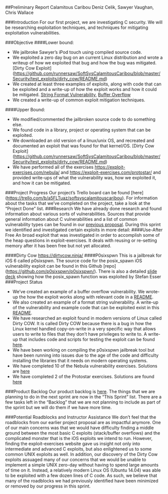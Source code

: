 ##Preliminary Report Calamitous Caribou
Deniz Celik, Sawyer Vaughan, Chris Wallace

###Introduction
For our first project, we are investigating C security. We will be researching exploitation techniques, and techniques for mitigating exploitation vulnerabilities.

###Objective
####Lower bound:
- We jailbroke Sawyer’s iPod touch using compiled source code.
- We exploited a zero day bug on an current Linux distribution and wrote a writeup of how we exploited that bug and how the bug was mitigated. [Dirty Cow Exploit] (https://github.com/runnersaw/SoftSysCalamitousCaribou/blob/master/Security/test_exploits/dirty_cow/README.md) 
- We created at least three examples of exploits, along with code that can be exploited and a write-up of how the exploit works and how it could be mitigated. [String Format Vulnerability](https://github.com/runnersaw/SoftSysCalamitousCaribou/blob/master/Security/test_exploits/StringFormatVulnerability/README.md), [Buffer Overflow](https://github.com/runnersaw/SoftSysCalamitousCaribou/blob/master/Security/test_exploits/buffer_overflow/README.md)
- We created a write-up of common exploit mitigation techniques.

####Upper Bound:
- We modified/commented the jailbroken source code to do something else.
- We found code in a library, project or operating system that can be exploited.
- We downloaded an old version of a linux/unix OS, and recreated and documented an exploit that was found for that kernel/OS. [Dirty Cow Exploit] (https://github.com/runnersaw/SoftSysCalamitousCaribou/blob/master/Security/test_exploits/dirty_cow/README.md) 
- We have performed all of the exercises https://exploit-exercises.com/nebula/ and https://exploit-exercises.com/protostar/ and provided write-ups of what the vulnerability was, how we exploited it, and how it can be mitigated. 

###Project Progress
Our project’s Trello board can be found [here] (https://trello.com/b/a5FLTuaz/softsyscalamitouscaribou). For information about the tasks that we’ve completed on the project, take a look at the “Project Done” list.
###Research
We have already done research and found information about various sorts of vulnerabilities. Sources that provide general information about C vulnerabilities and a list of common vulnerability types can be found in our [previous proposal](https://github.com/runnersaw/SoftSysCalamitousCaribou/blob/master/reports/proposal.md).
During this sprint we identified and investigated certain exploits in more detail:
####Use-After Free
An broad exploit that was investigated in order to accomplish some of the heap questions in exploit-exercises. It deals with reusing or re-setting memory after it has been free but not yet allocated. 

####Dirty Cow
https://dirtycow.ninja/
####P0sixspwn
This is a jailbreak for iOS 6 called p0sixspwn. The source code for the posix_spawn iOS vulnerability exploit can be found in this Github [repo] (https://github.com/p0sixspwn/p0sixspwn/). There is also a detailed [slide deck](http://conference.hitb.org/hitbsecconf2013kul/materials/D2T2%20-%20Stefan%20Esser%20-%20Tales%20from%20iOS%206%20Exploitation%20and%20iOS%207%20Security%20Changes.pdf.) showing how the posix_spawn function was exploited by Stefan Esser 
###Project Status
- We’ve created an example of a buffer overflow vulnerability. We wrote-up the how the exploit works along with relevant code in a [README]( https://github.com/runnersaw/SoftSysCalamitousCaribou/tree/master/Security/test_exploits/buffer_overflow).
- We also created an example of a format string vulnerability. A write-up of the vulnerability and example code that can be exploited exist in this [README](https://github.com/runnersaw/SoftSysCalamitousCaribou/tree/master/Security/test_exploits/StringFormatVulnerability).
- We have researched an exploit found in modern versions of Linux called Dirty COW. It is called Dirty COW because there is a bug in how the Linux kernel handled copy-on-write in a very specific way that allows users to write to files that they don’t have privileges to write to. A write-up that includes code and scripts for testing the exploit can be found [here](https://github.com/runnersaw/SoftSysCalamitousCaribou/tree/master/Security/test_exploits/dirty_cow).
- We have been working on compiling the p0sixspwn jailbreak tool but have been running into issues due to the age of the code and difficulty installing the libraries that it needs on modern operating systems.
- We have completed 10 of the Nebula vulnerability exercises. Solutions are [here](https://github.com/runnersaw/SoftSysCalamitousCaribou/tree/master/Security/nebulaExploits)
- We have completed 2 of the Protostar exercises. Solutions are found [here](https://github.com/runnersaw/SoftSysCalamitousCaribou/tree/master/Security/protostarExploits)

###Product Backlog
Our product backlog is [here](https://trello.com/b/a5FLTuaz/softsyscalamitouscaribou). The things that we are planning to do in the next sprint are now in the “This Sprint” list. There are a few tasks left in the “Backlog” that we are not planning to include as part of the sprint but we will do them if we have more time. 

###Potential Roadblocks and Instructor Assistance
We don’t feel that the roadblocks from our earlier project proposal are as impactful anymore. One of our main concerns was that we would have difficulty finding a middle ground between the most basic C exploits (stack/buffer overflows) and the complicated monster that is the iOS exploits we intend to run. However, finding the exploit-exercises website gave us insight not only into intermediate and advanced C exploits, but also enlightened us to some common UNIX exploits as well. In addition, our discovery of the Dirty Cow exploits assuaged many of our concerns that we would be unable to implement a simple UNIX zero-day without having to spend large amounts of time on it. Instead, a relatively modern Linux OS (Ubuntu 14.04) was able to be exploited with a few dozen lines of C code. As such, we believe that many of the roadblocks we had previously identified have been minimized or removed by our progress in this sprint.


